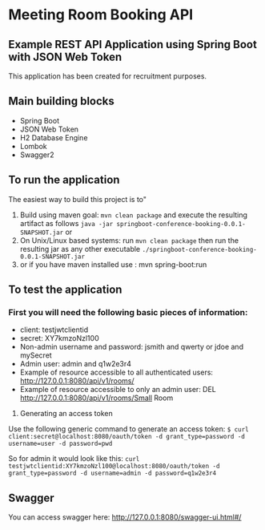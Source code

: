 # Meeting Room Booking API

## Example REST API Application using Spring Boot with JSON Web Token

This application has been created for recruitment purposes.

## Main building blocks
 * Spring Boot
 * JSON Web Token 
 * H2 Database Engine 
 * Lombok 
 * Swagger2



## To run the application
The easiest way to build this project is to"

1. Build using maven goal: `mvn clean package` and execute the resulting artifact as follows `java -jar springboot-conference-booking-0.0.1-SNAPSHOT.jar` or
2. On Unix/Linux based systems: run `mvn clean package` then run the resulting jar as any other executable `./springboot-conference-booking-0.0.1-SNAPSHOT.jar`
3. or if you have maven installed use : mvn spring-boot:run


## To test the application

 ### First you will need the following basic pieces of information:

 * client: testjwtclientid
 * secret: XY7kmzoNzl100
 * Non-admin username and password: jsmith and qwerty or jdoe and mySecret
 * Admin user: admin and q1w2e3r4
 * Example of resource accessible to all authenticated users:  http://127.0.0.1:8080/api/v1/rooms/
 * Example of resource accessible to only an admin user:  DEL http://127.0.0.1:8080/api/v1/rooms/Small Room

 1. Generating an access token

   Use the following generic command to generate an access token:
   `$ curl client:secret@localhost:8080/oauth/token -d grant_type=password -d username=user -d password=pwd`

   So for admin it would look like this:
   `curl testjwtclientid:XY7kmzoNzl100@localhost:8080/oauth/token -d grant_type=password -d username=admin -d password=q1w2e3r4`
 
 ## Swagger
 
 You can access swagger here: http://127.0.0.1:8080/swagger-ui.html#/
 

